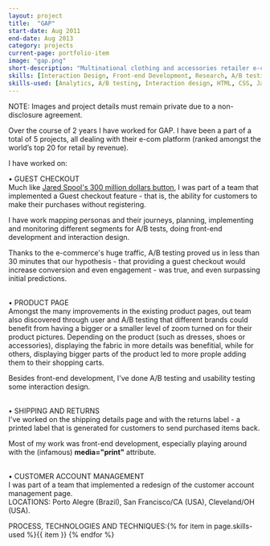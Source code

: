 ```yaml
---
layout: project
title:  "GAP"
start-date: Aug 2011
end-date: Aug 2013
category: projects
current-page: portfolio-item
image: "gap.png"
short-description: "Multinational clothing and accessories retailer e-commerce; checkout flow, product pages, returns and shippin and customer account management."
skills: [Interaction Design, Front-end Development, Research, A/B testing]
skills-used: [Analytics, A/B testing, Interaction design, HTML, CSS, Javascript, Usability testing]
---
```


<span class="category-description">NOTE:</span> Images and project details must remain private due to a non-disclosure agreement.

Over the course of 2 years I have worked for GAP. I have been a part of a total of 5 projects, all dealing with their e-com platform (ranked amongst the world’s top 20 for retail by revenue). 

I have worked on:

<span class="category-description">• GUEST CHECKOUT</span><br>
Much like [Jared Spool's 300 million dollars button](https://www.uie.com/articles/three_hund_million_button/), I was part of a team that implemented a Guest checkout feature - that is, the ability for customers to make their purchases without registering.

I have work mapping personas and their journeys, planning, implementing and monitoring different segments for A/B tests, doing front-end development and interaction design.

Thanks to the e-commerce's huge traffic, A/B testing proved us in less than 30 minutes that our hypothesis - that providing a guest checkout would increase conversion and even engagement - was true, and even surpassing initial predictions.

<br>
<span class="category-description">• PRODUCT PAGE</span><br>
Amongst the many improvements in the existing product pages, out team also discovered through user and A/B testing that different brands could benefit from having a bigger or a smaller level of zoom turned on for their product pictures. Depending on the product (such as dresses, shoes or accessories), displaying the fabric in more details was benefitial, while for others, displaying bigger parts of the product led to more prople adding them to their shopping carts.

Besides front-end development, I've done A/B testing and usability testing some interaction design.

<br>
<span class="category-description">• SHIPPING AND RETURNS</span><br>
I've worked on the shipping details page and with the returns label - a printed label that is generated for customers to send purchased items back.

Most of my work was front-end development, especially playing around with the (infamous) **media="print"** attribute.

<br>
<span class="category-description">• CUSTOMER ACCOUNT MANAGEMENT</span><br>
I was part of a team that implemented a redesign of the customer account management page.

<br>
<span class="category-description">LOCATIONS:</span>
Porto Alegre (Brazil), San Francisco/CA (USA), Cleveland/OH (USA).

<span class="category-description">PROCESS, TECHNOLOGIES AND TECHNIQUES:</span>{% for item in page.skills-used %}<span class="skill-item">{{ item }}</span> {% endfor %} 